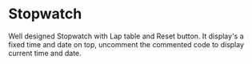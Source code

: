 # Stopwatch
Well designed Stopwatch with Lap table and Reset button. It display's a fixed time and date on top, uncomment the commented code to display current time and date.
